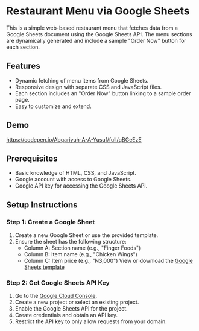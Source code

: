 # Restaurant Menu via Google Sheets

This is a simple web-based restaurant menu that fetches data from a Google Sheets document using the Google Sheets API. The menu sections are dynamically generated and include a sample "Order Now" button for each section.

## Features

- Dynamic fetching of menu items from Google Sheets.
- Responsive design with separate CSS and JavaScript files.
- Each section includes an "Order Now" button linking to a sample order page.
- Easy to customize and extend.

## Demo

https://codepen.io/Abqariyuh-A-A-Yusuf/full/qBGeEzE

## Prerequisites

- Basic knowledge of HTML, CSS, and JavaScript.
- Google account with access to Google Sheets.
- Google API key for accessing the Google Sheets API.

## Setup Instructions

### Step 1: Create a Google Sheet

1. Create a new Google Sheet or use the provided template.
2. Ensure the sheet has the following structure:
    - Column A: Section name (e.g., "Finger Foods")
    - Column B: Item name (e.g., "Chicken Wings")
    - Column C: Item price (e.g., "N3,000")
 View or download the [Google Sheets template](https://docs.google.com/spreadsheets/d/1GbXxAkgTFVERTEAvrw-4MCULrhWzR3h4Uy5XnoI467E/view)

### Step 2: Get Google Sheets API Key

1. Go to the [Google Cloud Console](https://console.cloud.google.com/).
2. Create a new project or select an existing project.
3. Enable the Google Sheets API for the project.
4. Create credentials and obtain an API key.
5. Restrict the API key to only allow requests from your domain.
